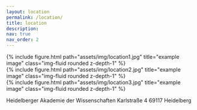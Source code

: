 ```yaml
---
layout: location
permalink: /location/
title: location
description:
nav: true
nav_order: 2
---
```


<div class="row">
    <div class="col-sm mt-3 mt-md-0">
        {% include figure.html path="assets/img/location1.jpg" title="example image" class="img-fluid rounded z-depth-1" %}
    </div>
    <div class="col-sm mt-3 mt-md-0">
        {% include figure.html path="assets/img/location2.jpg" title="example image" class="img-fluid rounded z-depth-1" %}
    </div>
    <div class="col-sm mt-3 mt-md-0">
        {% include figure.html path="assets/img/location3.jpg" title="example image" class="img-fluid rounded z-depth-1" %}
    </div>
</div>

Heidelberger Akademie der Wissenschaften
Karlstraße 4
69117 Heidelberg
